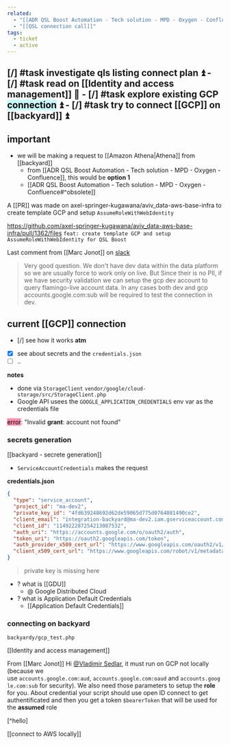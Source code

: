 ```yaml
---
related:
  - "[[ADR QSL Boost Automation - Tech solution - MPD - Oxygen - Confluence]]"
  - "[[QSL connection call]]"
tags:
  - ticket
  - active
---
```

 [/] #task investigate qls listing connect plan ⏫
	- [/] #task read on [[Identity and access management]] 🔼
	- [/] #task explore existing GCP <mark style="background: #ABF7F7A6;">connection</mark> ⏫
		- [/] #task try to connect [[GCP]] on [[backyard]] ⏫
---

## important

- we will be making a request to [[Amazon Athena|Athena]] from [[backyard]]
	- from [[ADR QSL Boost Automation - Tech solution - MPD - Oxygen - Confluence]], this would be **option 1**
	- [[ADR QSL Boost Automation - Tech solution - MPD - Oxygen - Confluence#^obsolete]]

A [[PR]] was made on axel-springer-kugawana/aviv_data-aws-base-infra to create template GCP and 
setup `AssumeRoleWithWebIdentity`

https://github.com/axel-springer-kugawana/aviv_data-aws-base-infra/pull/1362/files
`feat: create template GCP and setup AssumeRoleWithWebIdentity for QSL Boost`

Last comment from [[Marc Jonot]] on [slack](https://kugawana.slack.com/archives/C033EHCJQCQ/p1734007964623049?thread_ts=1733995431.566279&cid=C033EHCJQCQ)
> Very good question. We don't have dev data within the data platform so we are usually force to work only on live. But Since their is no PII, if we have security validation we can setup the gcp dev account to query flamingo-live account data. In any cases both dev and gcp accounts.google.com:sub will be required to test the connection in dev.

## current [[GCP]] connection
- [/] see how it works **atm**
- [x] see about secrets and the `credentials.json`
- [ ] ..

**notes**
 - done via `StorageClient`
	`vendor/google/cloud-storage/src/StorageClient.php`
 - Google API usees the `GOOGLE_APPLICATION_CREDENTIALS` env var as the credentials file

<mark style="background: #FF5582A6;">error</mark>: "Invalid **grant**: account not found"

### secrets generation
[[backyard - secrete generation]]
- `ServiceAccountCredentials` makes the request

**credentials.json**
```json
{
  "type": "service_account",
  "project_id": "ma-dev2",
  "private_key_id": "4fd639248692d62de59065d775d0764081490ce2",
  "client_email": "integration-backyard@ma-dev2.iam.gserviceaccount.com",
  "client_id": "114922287254213087532",
  "auth_uri": "https://accounts.google.com/o/oauth2/auth",
  "token_uri": "https://oauth2.googleapis.com/token",
  "auth_provider_x509_cert_url": "https://www.googleapis.com/oauth2/v1/certs",
  "client_x509_cert_url": "https://www.googleapis.com/robot/v1/metadata/x509/integration-backyard%40ma-dev2.iam.gserviceaccount.com"
}
```
> private key is missing here

- ? what is [[GDU]]
	- @ Google Distributed Cloud
- ? what is Application Default Credentials
	- [[Application Default Credentials]]

### connecting on backyard
`backyardy/gcp_test.php`

[[Identity and access management]]

From [[Marc Jonot]]
Hi [@Vladimir Sedlar](https://kugawana.slack.com/team/U06MM6CVBJ9), it must run on GCP not locally (because we use `accounts.google.com:aud`, `accounts.google.com:oaud` and `accounts.google.com:sub` for security). 
We also need those parameters to setup the **role** for you. About credential your script should use open ID connect to get authentificated and then you get a token `$bearerToken` that will be used for the **assumed** role

[^hello]

[[connect to AWS locally]]
